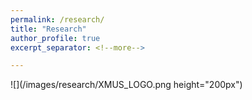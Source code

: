 ```yaml
---
permalink: /research/
title: "Research"
author_profile: true
excerpt_separator: <!--more-->

---
```


![](/images/research/XMUS_LOGO.png height="200px")
